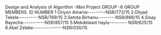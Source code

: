    Design and Analysis of Algorithm -Mini Project 
 GROUP -6 
GROUP MEMBERS.       ID NUMBER
1 Oriyon Amariw---------NSR/772/15
2.Oliyad Tekele----------NSR/769/15
3.Setota Birhanu---------NSR/866/15
4.Sisay Bayecha-----------NSR/857/15
5.Mekdelawit haylu--------- NSR/625/15
6.Abel Zeleke---------------NSR/030/15
